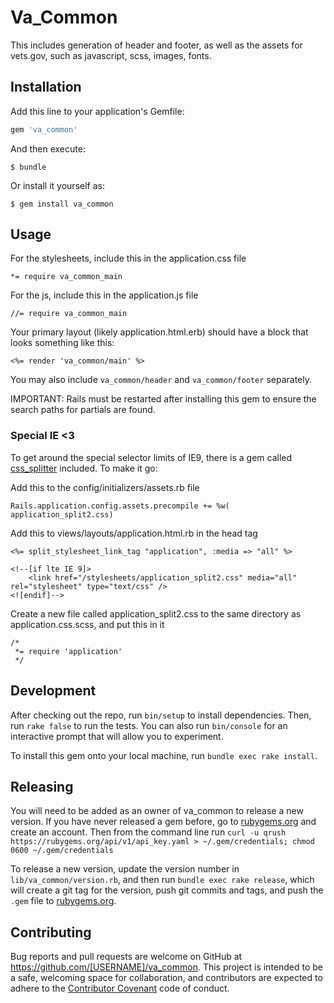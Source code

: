 # Va_Common

This includes generation of header and footer, as well as the assets for vets.gov, such as javascript, scss, images, fonts.

## Installation

Add this line to your application's Gemfile:

```ruby
gem 'va_common'
```

And then execute:

    $ bundle

Or install it yourself as:

    $ gem install va_common

## Usage

For the stylesheets, include this in the application.css file

    *= require va_common_main

For the js, include this in the application.js file

    //= require va_common_main

Your primary layout (likely application.html.erb) should have a block that looks something like this:

    <%= render 'va_common/main' %>

You may also include `va_common/header` and `va_common/footer` separately.

IMPORTANT: Rails must be restarted after installing this gem to ensure the search paths for partials are found.

### Special IE <3

To get around the special selector limits of IE9, there is a gem called [css_splitter](https://github.com/zweilove/css_splitter) included. To make it go:

Add this to the config/initializers/assets.rb file

    Rails.application.config.assets.precompile += %w( application_split2.css)

Add this to views/layouts/application.html.rb in the head tag


    <%= split_stylesheet_link_tag "application", :media => "all" %>
    
    <!--[if lte IE 9]>
        <link href="/stylesheets/application_split2.css" media="all" rel="stylesheet" type="text/css" />
    <![endif]-->

Create a new file called application_split2.css to the same directory as application.css.scss, and put this in it

    /*
     *= require 'application'
     */ 

## Development

After checking out the repo, run `bin/setup` to install dependencies. Then, run `rake false` to run the tests. You can also run `bin/console` for an interactive prompt that will allow you to experiment.

To install this gem onto your local machine, run `bundle exec rake install`. 

## Releasing

You will need to be added as an owner of va_common to release a new version.  If you have never released a gem before, go to [rubygems.org](https://rubygems.org) and create an account.  Then from the command line run `curl -u qrush https://rubygems.org/api/v1/api_key.yaml > ~/.gem/credentials; chmod 0600 ~/.gem/credentials`

To release a new version, update the version number in `lib/va_common/version.rb`, and then run `bundle exec rake release`, which will create a git tag for the version, push git commits and tags, and push the `.gem` file to [rubygems.org](https://rubygems.org).

## Contributing

Bug reports and pull requests are welcome on GitHub at https://github.com/[USERNAME]/va_common. This project is intended to be a safe, welcoming space for collaboration, and contributors are expected to adhere to the [Contributor Covenant](contributor-covenant.org) code of conduct.

